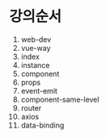 # 강의순서

1. web-dev
2. vue-way
3. index
4. instance
5. component
6. props
7. event-emit
8. component-same-level
9. router
10. axios
11. data-binding